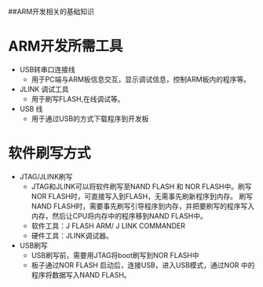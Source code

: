##ARM开发相关的基础知识
# ARM开发所需工具
- USB转串口连接线
   - 用于PC端与ARM板信息交互，显示调试信息，控制ARM板内的程序等。
- JLINK 调试工具
   - 用于刷写FLASH,在线调试等。
- USB 线
   - 用于通过USB的方式下载程序到开发板
# 软件刷写方式
- JTAG/JLINK刷写
   - JTAG和JLINK可以将软件刷写至NAND FLASH 和 NOR FLASH中。刷写NOR FLASH时，可直接写入到FLASH，无需事先刷新程序到内存。
   刷写NAND FLASH时，需要事先刷写引导程序到内存，并把要刷写的程序写入内存，然后让CPU将内存中的程序移到NAND FLASH中。
   - 软件工具：J FLASH ARM/ J LINK COMMANDER
   - 硬件工具：JLINK调试器。
- USB刷写
   - USB刷写前，需要用JTAG将boot刷写到NOR FLASH中
   - 板子通过NOR FLASH 启动后，连接USB，进入USB模式，通过NOR 中的程序将数据写入NAND FLASH。
